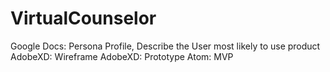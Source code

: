 # VirtualCounselor

Google Docs: Persona Profile, Describe the User most likely to use product
AdobeXD: Wireframe
AdobeXD: Prototype
Atom: MVP
